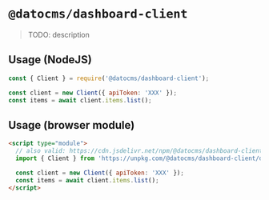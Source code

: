 # `@datocms/dashboard-client`

> TODO: description

## Usage (NodeJS)

```js
const { Client } = require('@datocms/dashboard-client');

const client = new Client({ apiToken: 'XXX' });
const items = await client.items.list();
```

## Usage (browser module)

```html
<script type="module">
  // also valid: https://cdn.jsdelivr.net/npm/@datocms/dashboard-client/dist/browser/index.js
  import { Client } from 'https://unpkg.com/@datocms/dashboard-client/dist/browser/index.js';

  const client = new Client({ apiToken: 'XXX' });
  const items = await client.items.list();
</script>
```
